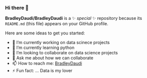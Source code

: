 ### Hi there 👋



**BradleyDaudi/BradleyDaudi** is a ✨ _special_ ✨ repository because its `README.md` (this file) appears on your GitHub profile.

Here are some ideas to get you started:

- 🔭 I’m currently working on data scinece projects
- 🌱 I’m currently learning python
- 👯 I’m looking to collaborate on data science projects
- 💬 Ask me about how we can collaborate
- 📫 How to reach me: [BradleyDaudi](https://github.com/BradleyDaudi/BradleyDaudi/edit/main/README.md)
- ⚡ Fun fact: ... Data is my lover

